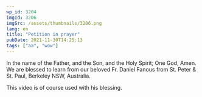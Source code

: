 ```yaml
---
wp_id: 3204
imgId: 3206
imgSrc: /assets/thumbnails/3206.png
lang: en
title: "Petition in prayer"
pubDate: 2021-11-30T14:25:13
tags: ["aa", "wow"]
---
```

<!-- page: 6 -->

<p>In the name of the Father, and the Son, and the Holy Spirit; One God, Amen. We are blessed to learn from our beloved Fr. Daniel Fanous from St. Peter &amp; St. Paul, Berkeley NSW, Australia.</p>
<p>This video is of course used with his blessing.</p>
<p>&nbsp;</p>
